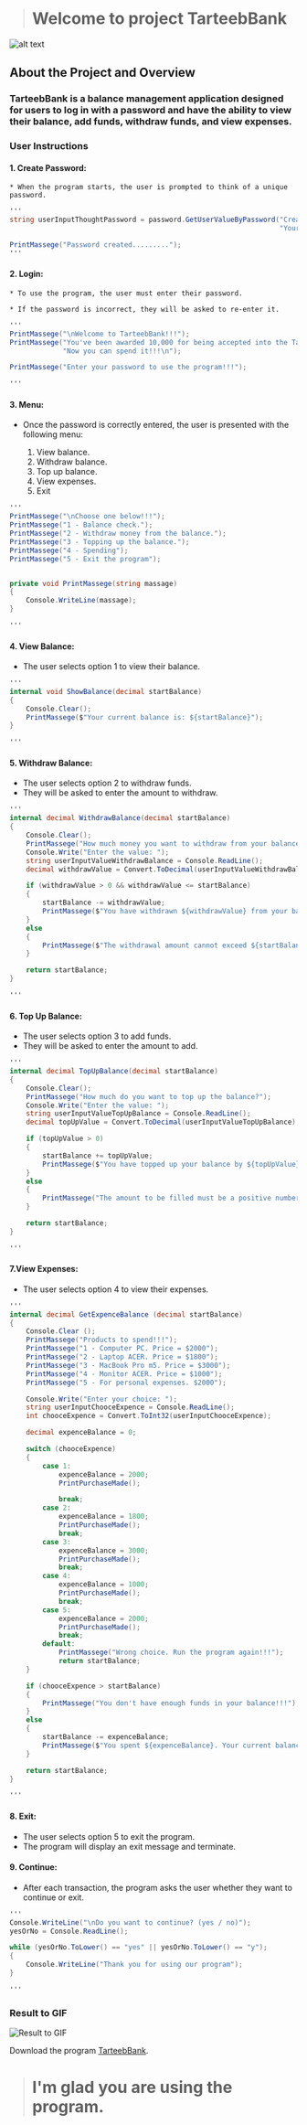 > # Welcome to project TarteebBank

![alt text](/resultGif/image.png)

## About the Project and Overview

### TarteebBank is a balance management application designed for users to log in with a password and have the ability to view their balance, add funds, withdraw funds, and view expenses.

### User Instructions

#### 1. Create Password:

    * When the program starts, the user is prompted to think of a unique password.

```cs
'''
string userInputThoughtPassword = password.GetUserValueByPassword("Create a unique password to use the program!!!\n" +
                                                                  "Your password is: ");

PrintMassege("Password created.........");
'''
```
#### 2. Login:

    * To use the program, the user must enter their password.

    * If the password is incorrect, they will be asked to re-enter it.

```cs
'''
PrintMassege("\nWelcome to TarteebBank!!!");
PrintMassege("You've been awarded 10,000 for being accepted into the Tarteeb team!\n" +
             "Now you can spend it!!!\n");

PrintMassege("Enter your password to use the program!!!");

'''
```
#### 3. Menu: 

 * Once the password is correctly entered, the user is presented with the following menu:

    1. View balance.
    2. Withdraw balance. 
    3. Top up balance. 
    4. View expenses. 
    5. Exit 

```cs
'''
PrintMassege("\nChoose one below!!!");
PrintMassege("1 - Balance check.");
PrintMassege("2 - Withdraw money from the balance.");
PrintMassege("3 - Topping up the balance.");
PrintMassege("4 - Spending");
PrintMassege("5 - Exit the program"); 


private void PrintMassege(string massage)
{
    Console.WriteLine(massage);
}    

'''
```
#### 4. View Balance:

* The user selects option 1 to view their balance.

```cs 
'''
internal void ShowBalance(decimal startBalance) 
{
    Console.Clear();
    PrintMassege($"Your current balance is: ${startBalance}");
}

'''
```
#### 5. Withdraw Balance:

* The user selects option 2 to withdraw funds.
* They will be asked to enter the amount to withdraw. 

```cs
'''
internal decimal WithdrawBalance(decimal startBalance)
{
    Console.Clear();
    PrintMassege("How much money you want to withdraw from your balance?");
    Console.Write("Enter the value: ");
    string userInputValueWithdrawBalance = Console.ReadLine();
    decimal withdrawValue = Convert.ToDecimal(userInputValueWithdrawBalance);

    if (withdrawValue > 0 && withdrawValue <= startBalance)
    {
        startBalance -= withdrawValue;
        PrintMassege($"You have withdrawn ${withdrawValue} from your balance. Your current balance: ${startBalance}.");                
    }
    else
    {
        PrintMassege($"The withdrawal amount cannot exceed ${startBalance}.");
    }

    return startBalance;
}   

'''
```
#### 6. Top Up Balance:

* The user selects option 3 to add funds.
* They will be asked to enter the amount to add.

```cs 
'''
internal decimal TopUpBalance(decimal startBalance)
{
    Console.Clear();
    PrintMassege("How much do you want to top up the balance?");
    Console.Write("Enter the value: ");
    string userInputValueTopUpBalance = Console.ReadLine();
    decimal topUpValue = Convert.ToDecimal(userInputValueTopUpBalance);

    if (topUpValue > 0)
    {
        startBalance += topUpValue;
        PrintMassege($"You have topped up your balance by ${topUpValue}. Your current balance: ${startBalance}.");
    }
    else
    {
        PrintMassege("The amount to be filled must be a positive number.");
    }

    return startBalance;
}

'''
```

#### 7.View Expenses:

* The user selects option 4 to view their expenses.

```cs
'''
internal decimal GetExpenceBalance (decimal startBalance) 
{
    Console.Clear ();
    PrintMassege("Products to spend!!!");
    PrintMassege("1 - Computer PC. Price = $2000");
    PrintMassege("2 - Laptop ACER. Price = $1800");
    PrintMassege("3 - MacBook Pro m5. Price = $3000");
    PrintMassege("4 - Monitor ACER. Price = $1000");
    PrintMassege("5 - For personal expenses. $2000");

    Console.Write("Enter your choice: ");
    string userInputChooceExpence = Console.ReadLine();
    int chooceExpence = Convert.ToInt32(userInputChooceExpence);

    decimal expenceBalance = 0;

    switch (chooceExpence)
    {
        case 1:
            expenceBalance = 2000;
            PrintPurchaseMade();

            break;
        case 2:
            expenceBalance = 1800;
            PrintPurchaseMade();
            break;
        case 3:
            expenceBalance = 3000;
            PrintPurchaseMade();
            break;
        case 4:
            expenceBalance = 1000;
            PrintPurchaseMade();
            break;
        case 5:
            expenceBalance = 2000;
            PrintPurchaseMade();
            break;
        default:
            PrintMassege("Wrong choice. Run the program again!!!");
            return startBalance;  
    }

    if (chooceExpence > startBalance) 
    {
        PrintMassege("You don't have enough funds in your balance!!!");
    }
    else 
    {
        startBalance -= expenceBalance;
        PrintMassege($"You spent ${expenceBalance}. Your current balance: ${startBalance}.");
    }

    return startBalance;
}

'''
```

#### 8. Exit:

* The user selects option 5 to exit the program.
* The program will display an exit message and terminate.

#### 9. Continue:

* After each transaction, the program asks the user whether they want to continue or exit.

```cs 
'''
Console.WriteLine("\nDo you want to continue? (yes / no)");
yesOrNo = Console.ReadLine();

while (yesOrNo.ToLower() == "yes" || yesOrNo.ToLower() == "y");
{
    Console.WriteLine("Thank you for using our program");
}

'''
```

### Result to GIF

![Result to GIF](/resultGif/result%20gif.gif)

Download the program [TarteebBank](https://drive.google.com/file/d/14KxVGaipxwsVoqS3ygpxB3KGUii3Ux8P/view?usp=sharing).

># I'm glad you are using the program.